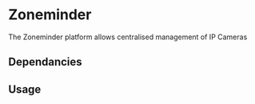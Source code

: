 # Zoneminder

The Zoneminder platform allows centralised management of IP Cameras

## Dependancies

## Usage


